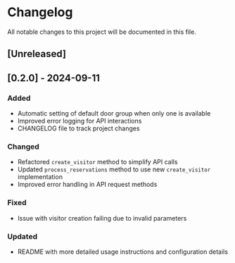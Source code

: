 # Changelog

All notable changes to this project will be documented in this file.

## [Unreleased]

## [0.2.0] - 2024-09-11

### Added
- Automatic setting of default door group when only one is available
- Improved error logging for API interactions
- CHANGELOG file to track project changes

### Changed
- Refactored `create_visitor` method to simplify API calls
- Updated `process_reservations` method to use new `create_visitor` implementation
- Improved error handling in API request methods

### Fixed
- Issue with visitor creation failing due to invalid parameters

### Updated
- README with more detailed usage instructions and configuration details
